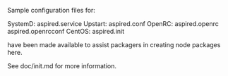 Sample configuration files for:

SystemD: aspired.service
Upstart: aspired.conf
OpenRC:  aspired.openrc
         aspired.openrcconf
CentOS:  aspired.init

have been made available to assist packagers in creating node packages here.

See doc/init.md for more information.
